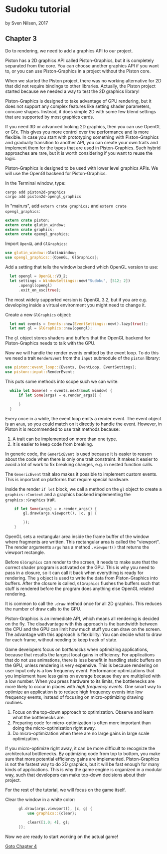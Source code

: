 # Sudoku tutorial
by Sven Nilsen, 2017

## Chapter 3

Do to rendering, we need to add a graphics API to our project.

Piston has a 2D graphics API called Piston-Graphics,
but it is completely separated from the core.
You can choose another graphics API if you want to,
or you can use Piston-Graphics in a project without the Piston core.

When we started the Piston project, there was no working alternative for 2D
that did not require bindings to other libraries.
Actually, the Piston project started because we needed a way to test the 2D graphics library!

Piston-Graphics is designed to take advantage of GPU rendering,
but it does not support any complex features like setting shader parameters,
concave shapes. Instead, it does simple 2D with some few blend settings
that are supported by most graphics cards.

If you need 3D or advanced looking 2D graphics, then you can use OpenGL
or Gfx. This gives you more control over the performance and is more flexible.
In case you start with prototyping something with Piston-Graphics and gradually
transition to another API,
you can create your own traits and implement them for the types that are
used in Piston-Graphics. Such hybrid approaches are rare, but it is worth
considering if you want to reuse the logic.

Piston-Graphics is designed to be used with lower level graphics APIs.
We will use the OpenGl backend for Piston-Graphics.

In the Terminal window, type:

```
cargo add piston2d-graphics
cargo add piston2d-opengl_graphics
```

In "main.rs", add `extern crate graphics;` and `extern crate opengl_graphics`:

```rust
extern crate piston;
extern crate glutin_window;
extern crate graphics;
extern crate opengl_graphics;
```

Import `OpenGL` and `GlGraphics`:

```rust
use glutin_window::GlutinWindow;
use opengl_graphics::{OpenGL, GlGraphics};
```

Add a setting that tells the window backend which OpenGL version to use:

```rust
  let opengl = OpenGL::V3_2;
  let settings = WindowSettings::new("Sudoku", [512; 2])
      .opengl(opengl)
      .exit_on_esc(true);
```

The most widely supported version is OpenGL 3.2,
but if you are e.g. developing inside a virtual environment you might
need to change it.

Create a new `GlGraphics` object:

```rust
  let mut events = Events::new(EventSettings::new().lazy(true));
  let mut gl = GlGraphics::new(opengl);
```

The `gl` object stores shaders and buffers that the OpenGL backend for Piston-Graphics needs to talk with the GPU.

Now we will handle the render events emitted by the event loop.
To do this we need a trait `RenderEvent` from the `input` submodule of
the `piston` library:

```rust
use piston::event_loop::{Events, EventLoop, EventSettings};
use piston::input::RenderEvent;
```

This puts some methods into scope such we can write:

```rust
  while let Some(e) = events.next(&mut window) {
      if let Some(args) = e.render_args() {

      }
  }
```

Every once in a while, the event loop emits a render event.
The event object is an `enum`, so you could match on it directly to
handle the event. However, in Piston it is recommended to use trait methods
because:

1. A trait can be implemented on more than one type.
2. It is easier to keep code from breaking.

In generic code, the `GenericEvent` is used because it is easier to
reason about the code when there is only one trait constraint.
It makes it easier to avoid a lot of work to fix breaking changes, e.g. in nested function calls.

The `GenericEvent` trait also makes it possible to implement custom
events. This is important on platforms that require special hardware.

Inside the render `if let` block, we call a method on the `gl` object
to create a `graphics::Context` and a graphics backend implementing
the `graphics::Graphics` trait.

```rust
    if let Some(args) = e.render_args() {
        gl.draw(args.viewport(), |c, g| {

        });
    }
```

OpenGL sets a rectangular area inside the frame buffer of the window
where fragments are written.
This rectangular area is called the "viewport".
The render arguments `args` has a method `.viewport()` that returns the viewport rectangle.

Before `GlGraphics` can render to the screen, it needs to make sure that
the correct shader program is activated on the GPU.
This is why you need to pass in a closure, so it can call it back when
everything is ready for rendering.
The `g` object is used to write the data from Piston-Graphics into buffers.
After the closure is called, `GlGraphics` flushes the buffers such that
stuff is rendered before the program does anything else OpenGL related rendering.

It is common to call the `.draw` method once for all 2D graphics.
This reduces the number of draw calls to the GPU.

Piston-Graphics is an immediate API, which means all rendering is decided
on the fly. The disadvantage with this approach is the bandwidth
between the CPU and the GPU can limit how much stuff you can draw on the screen.
The advantage with this approach is flexibility:
You can decide what to draw for each frame, without needing to keep track of state.

Game developers focus on *bottlenecks* when optimizing applications,
because that results the largest local gains in efficiency.
For applications that do not use animations, there is less benefit in
handling static buffers on the GPU, unless rendering is very expensive.
This is because rendering on user input only is a low frequency event.
Performance optimizations that you implement have less gains on average because they are multiplied with a low number.
When you press hardware to its limits, the bottlenecks are more likely to occur
in places with *high frequency events*.
One smart way to optimize an application is to reduce high frequency events into low frequency events,
instead of focusing on micro-optimizing drawing routines.

1. Focus on the top-down approach to optimization. Observe and learn
what the bottlenecks are.
2. Preparing code for micro-optimization is often more important than
doing the micro-optimization right away.
3. Do micro-optimization when there are no large gains in large scale optimization.

If you micro-optimize right away,
it can be more difficult to recognize the architectural bottlenecks.
By optimizing code from top to bottom, you make sure that more potential efficiency gains are implemented.
Piston-Graphics is not the fastest way to do 2D graphics,
but it will be fast enough for many kinds of applications.
This is why the game engine is organized in a modular way,
such that developers can make top-down decisions about their project.

For the rest of the tutorial, we will focus on the game itself.

Clear the window in a white color:

```rust
      gl.draw(args.viewport(), |c, g| {
          use graphics::{clear};

          clear([1.0; 4], g);
      });
```

Now we are ready to start working on the actual game!

[Goto Chapter 4](chp-04.md)
